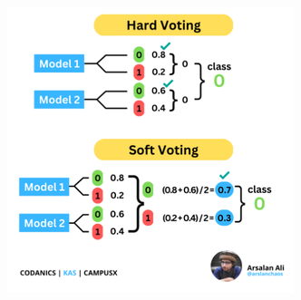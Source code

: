 ![Voting](https://github.com/ArslanKAS/Python-Chilla-2.0/blob/master/21_Voting/Hard_and_Soft_Voting.png)
